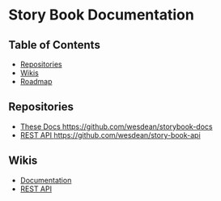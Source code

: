 # Story Book Documentation

## Table of Contents

* <a href="#repositories">Repositories</a>
* <a href="#wikis">Wikis</a>
* [Roadmap](<https://github.com/wesdean/storybook-docs/wiki/Roadmap.md>)

## <a id="repositories">Repositories</a>

* [These Docs <https://github.com/wesdean/storybook-docs>](<https://github.com/wesdean/storybook-docs>)
* [REST API <https://github.com/wesdean/story-book-api>](https://github.com/wesdean/story-book-api)

## <a id="wikis">Wikis</a>

* [Documentation](<https://github.com/wesdean/storybook-docs/wiki>)
* [REST API](<https://github.com/wesdean/story-book-api/wiki>)

